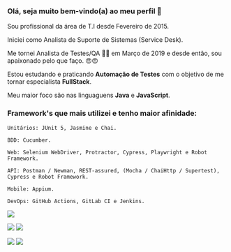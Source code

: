### Olá, seja muito bem-vindo(a) ao meu perfil 👋

Sou profissional da área de T.I desde Fevereiro de 2015. <p>
Iniciei como Analista de Suporte de Sistemas (Service Desk). <p>
Me tornei Analista de Testes/QA 🔎🐞 em Março de 2019 e desde então, sou apaixonado pelo que faço. 😍😍 <p>

Estou estudando e praticando <strong>Automação de Testes</strong> com o objetivo de me tornar especialista <strong>FullStack</strong>. <p>
Meu maior foco são nas linguaguens <strong>Java</strong> e <strong>JavaScript</strong>. <p>

### Framework's que mais utilizei e tenho maior afinidade:

    Unitários: JUnit 5, Jasmine e Chai.
    
    BDD: Cucumber.

    Web: Selenium WebDriver, Protractor, Cypress, Playwright e Robot Framework.

    API: Postman / Newman, REST-assured, (Mocha / ChaiHttp / Supertest), Cypress e Robot Framework.
  
    Mobile: Appium.
    
    DevOps: GitHub Actions, GitLab CI e Jenkins.


![](http://github-profile-summary-cards.vercel.app/api/cards/profile-details?username=thinogueiras&theme=github_dark)


![](http://github-profile-summary-cards.vercel.app/api/cards/repos-per-language?username=thinogueiras&theme=github_dark) ![](http://github-profile-summary-cards.vercel.app/api/cards/most-commit-language?username=thinogueiras&theme=github_dark)

![](http://github-profile-summary-cards.vercel.app/api/cards/stats?username=thinogueiras&theme=github_dark) ![](http://github-profile-summary-cards.vercel.app/api/cards/productive-time?username=thinogueiras&theme=github_dark&utcOffset=8)
